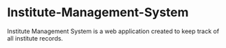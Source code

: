 # Institute-Management-System
Institute Management System is a web application created to keep track of all institute records.
